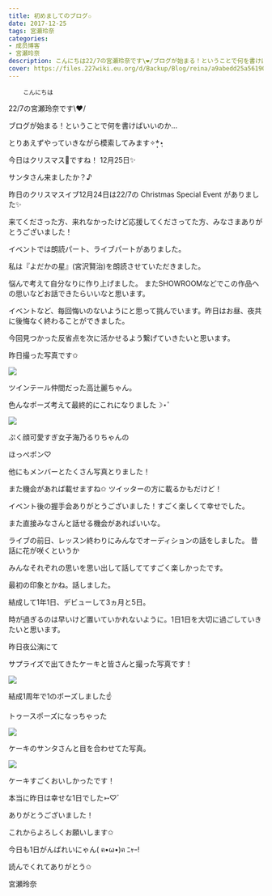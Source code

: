 ```yaml
---
title: 初めましてのブログ✩
date: 2017-12-25
tags: 宮瀬玲奈
categories: 
- 成员博客
- 宮瀬玲奈
description: こんにちは22/7の宮瀬玲奈です\❤︎/ブログが始まる！ということで何を書けばいいのか...とりあえずやっていきながら模索してみます✧*̣̩⋆̩今日はクリスマス🎄ですね！12月25日✨...
cover: https://files.227wiki.eu.org/d/Backup/Blog/reina/a9abedd25a56190a165c72345bbca.jpg 
---
```


        こんにちは
22/7の宮瀬玲奈です\❤︎/




ブログが始まる！ということで何を書けばいいのか...

とりあえずやっていきながら模索してみます✧*̣̩⋆̩





今日はクリスマス🎄ですね！
12月25日✨

サンタさん来ましたか？♪








昨日のクリスマスイブ12月24日は22/7の Christmas Special Event がありました✨


来てくださった方、来れなかったけど応援してくださってた方、みなさまありがとうございました！






イベントでは朗読パート、ライブパートがありました。


私は『よだかの星』(宮沢賢治)を朗読させていただきました。

悩んで考えて自分なりに作り上げました。
またSHOWROOMなどでこの作品への思いなどお話できたらいいなと思います。






イベントなど、毎回悔いのないようにと思って挑んでいます。昨日はお昼、夜共に後悔なく終わることができました。





今回見つかった反省点を次に活かせるよう繋げていきたいと思います。

















昨日撮った写真です✩




![](https://files.227wiki.eu.org/d/Backup/Blog/reina/a9abedd25a56190a165c72345bbca.jpg)






ツインテール仲間だった高辻麗ちゃん。

色んなポーズ考えて最終的にこれになりました☽⋆゜







![](https://files.227wiki.eu.org/d/Backup/Blog/reina/a9abedd25a56190a165c72345bbca-01.jpg)






ぷく顔可愛すぎ女子海乃るりちゃんの

ほっぺポン♡








他にもメンバーとたくさん写真とりました！

また機会があれば載せますね✩
ツイッターの方に載るかもだけど！












イベント後の握手会ありがとうございました！すごく楽しくて幸せでした。


また直接みなさんと話せる機会があればいいな。














ライブの前日、レッスン終わりにみんなでオーディションの話をしました。
昔話に花が咲くというか


みんなそれぞれの思いを思い出して話しててすごく楽しかったです。

最初の印象とかね。話しました。












結成して1年1日、デビューして3ヵ月と5日。


時が過ぎるのは早いけど置いていかれないように。1日1日を大切に過ごしていきたいと思います。













昨日夜公演にて

サプライズで出てきたケーキと皆さんと撮った写真です！


![](https://files.227wiki.eu.org/d/Backup/Blog/reina/a9abedd25a56190a165c72345bbca-02.jpg)






結成1周年で1のポーズしました☝️

トゥースポーズになっちゃった








![](https://files.227wiki.eu.org/d/Backup/Blog/reina/a9abedd25a56190a165c72345bbca-03.jpg)






ケーキのサンタさんと目を合わせてた写真。








![](https://files.227wiki.eu.org/d/Backup/Blog/reina/a9abedd25a56190a165c72345bbca-04.jpg)







ケーキすごくおいしかったです！





本当に昨日は幸せな1日でした➳♡゛

ありがとうございました！







これからよろしくお願いします✩







今日も1日がんばれいにゃん( ฅ•ω•)ฅ ﾆｬｰ!







読んでくれてありがとう✩



宮瀬玲奈


